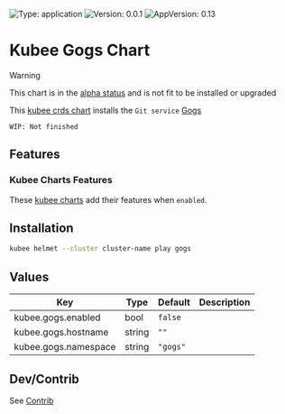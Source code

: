 

[//]: # (README.md generated by gotmpl. DO NOT EDIT.)

![Type: application](https://img.shields.io/badge/Type-application-informational?style=flat-square) ![Version: 0.0.1](https://img.shields.io/badge/Version-0.0.1-informational?style=flat-square) ![AppVersion: 0.13](https://img.shields.io/badge/AppVersion-0.13-informational?style=flat-square)

# Kubee Gogs Chart

> [!WARNING]
> This chart is in the [alpha status](../../docs/site/kubee-helmet-chart.md#status) and is not fit to be installed or upgraded

This [kubee crds chart](../../docs/site/crds-chart.md) installs the `Git service` [Gogs](https://gogs.io/)

`WIP: Not finished`

## Features

### Kubee Charts Features

  These [kubee charts](../../docs/site/kubee-helmet-chart.md) add their features when `enabled`.

## Installation

```bash
kubee helmet --cluster cluster-name play gogs
```

## Values

| Key | Type | Default | Description |
|-----|------|---------|-------------|
| kubee.gogs.enabled | bool | `false` |  |
| kubee.gogs.hostname | string | `""` |  |
| kubee.gogs.namespace | string | `"gogs"` |  |

## Dev/Contrib

See [Contrib](contrib.md)

